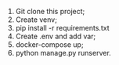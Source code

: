 1. Git clone this project;
2. Create venv;
3. pip install -r requirements.txt
4. Create .env and add var;
5. docker-compose up;
6. python manage.py runserver.
